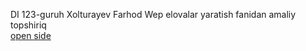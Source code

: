 DI 123-guruh Xolturayev Farhod Wep elovalar yaratish fanidan amaliy topshiriq <br>
<a href="https://farhod222.github.io/wep-amaliy/"> open side</a>
